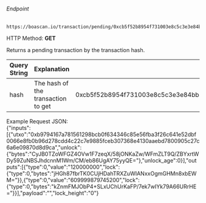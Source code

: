 ###### Endpoint

    https://boascan.io/transaction/pending/0xcb5f52b8954f731003e8c5c3e3e84bb39c7ce8c6a764f8575d55564f7f534b92d3aee51f24a4b57fec52c90910e9fb29509c6e83cbf2299b224cbb3a91bf54d1

HTTP Method: **GET**

Returns a pending transaction by the transaction hash.

| Query String | Explanation      | Example                                      |
| ------------ | ---------------- | -------------------------------------------- |
| hash  | The hash of the transaction to get | 0xcb5f52b8954f731003e8c5c3e3e84bb39c7ce8c6a764f8575d55564f7f534b92d3aee51f24a4b57fec52c90910e9fb29509c6e83cbf2299b224cbb3a91bf54d1 |

Example Request JSON:<br/>
{"inputs":[{"utxo":"0xb9794167a781561298bcb0f634346c85e56fba3f26c641e52dbf0066e8fb0b96d278cdd4c22c7e9885fceb307368e4130aaebd7800905c27c6a6e09870d8d9ca","unlock":{"bytes":"CyJB0TZoWFGZ4OVw1F7zeqX/58jONKaZw/WFmZLT9Q/ZBYxrtWDy59ZuNBSJhdcnnM1Wm/CM/eb86UgAY75yyQE="},"unlock_age":0}],"outputs":[{"type":0,"value":"120000000","lock":{"type":0,"bytes":"jHGh87fbrTK0CUjHDahTRXZuWIANxxOgmGHMn8xbEWM="}},{"type":0,"value":"609999879745200","lock":{"type":0,"bytes":"kZnmFMJObP4+SLxUChUrKaFP/7ek7wIYk79A66URrHE="}}],"payload":"","lock_height":"0"}
